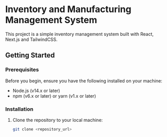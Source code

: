 # Inventory and Manufacturing Management System

This project is a simple inventory management system built with React, Next.js and TailwindCSS.

## Getting Started

### Prerequisites

Before you begin, ensure you have the following installed on your machine:

- Node.js (v14.x or later)
- npm (v6.x or later) or yarn (v1.x or later)

### Installation

1. Clone the repository to your local machine:

   ```bash
   git clone <repository_url>
